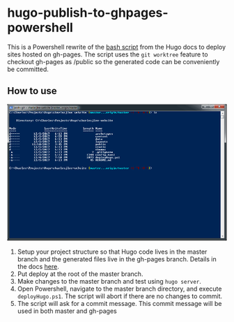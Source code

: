 # hugo-publish-to-ghpages-powershell
This is a Powershell rewrite of the [bash script](https://gohugo.io/hosting-and-deployment/hosting-on-github/#deployment-from-your-gh-pages-branch) from the Hugo docs to deploy sites hosted on gh-pages. The script uses the `git worktree` feature to checkout gh-pages as /public so the generated code can be conveniently be committed.

## How to use
![example of using script to commit a change](/example.gif)
1. Setup your project structure so that Hugo code lives in the master branch and the generated files live in the gh-pages branch. Details in the docs [here](https://gohugo.io/hosting-and-deployment/hosting-on-github/#deployment-from-your-gh-pages-branch).
2. Put deploy at the root of the master branch.
3. Make changes to the master branch and test using `hugo server`.
4. Open Powershell, navigate to the master branch directory, and execute `deployHugo.ps1`. The script will abort if there are no changes to commit.
5. The script will ask for a commit message. This commit message will be used in both master and gh-pages